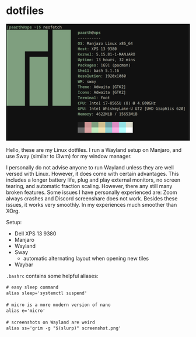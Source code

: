 # dotfiles

![neofetch](neofetch.png)

Hello, these are my Linux dotfiles. I run a Wayland setup on Manjaro, and use Sway (similar to i3wm) for my window manager.

I personally do not advise anyone to run Wayland unless they are well versed with Linux. However, it does come with certain advantages. This includes a longer battery life, plug and play external monitors, no screen tearing, and automatic fraction scaling. However, there any still many broken features. Some issues I have personally experienced are: Zoom always crashes and Discord screenshare does not work. Besides these issues, it works very smoothly. In my experiences much smoother than XOrg.

Setup:

* Dell XPS 13 9380
* Manjaro
* Wayland
* Sway
    * automatic alternating layout when opening new tiles
* Waybar

`.bashrc` contains some helpful aliases:

```
# easy sleep command
alias sleep='systemctl suspend'

# micro is a more modern version of nano
alias e='micro'

# screenshots on Wayland are weird
alias ss='grim -g "$(slurp)" screenshot.png'
```
